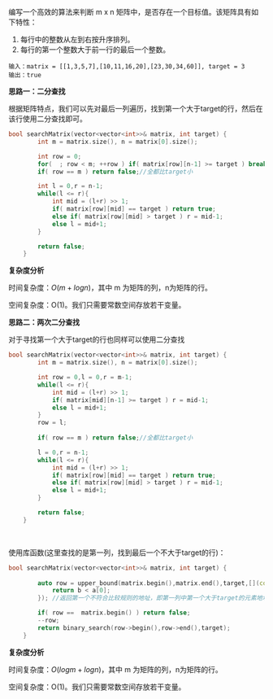 编写一个高效的算法来判断 m x n 矩阵中，是否存在一个目标值。该矩阵具有如下特性：

1. 每行中的整数从左到右按升序排列。
2. 每行的第一个整数大于前一行的最后一个整数。



```
输入：matrix = [[1,3,5,7],[10,11,16,20],[23,30,34,60]], target = 3
输出：true
```

<b>思路一：二分查找</b>

根据矩阵特点，我们可以先对最后一列遍历，找到第一个大于target的行，然后在该行使用二分查找即可。

```c++
bool searchMatrix(vector<vector<int>>& matrix, int target) {
        int m = matrix.size(), n = matrix[0].size();

        int row = 0;
        for(  ; row < m; ++row ) if( matrix[row][n-1] >= target ) break;
        if( row == m ) return false;//全都比target小

        int l = 0,r = n-1;
        while(l <= r){
            int mid = (l+r) >> 1;
            if( matrix[row][mid] == target ) return true;
            else if( matrix[row][mid] > target ) r = mid-1;
            else l = mid+1;
        }

        return false;
    }
```

**复杂度分析**

时间复杂度：$O(m+logn)$，其中 m 为矩阵的列，n为矩阵的行。

空间复杂度：O(1)。我们只需要常数空间存放若干变量。



<b>思路二：两次二分查找</b>

对于寻找第一个大于target的行也同样可以使用二分查找

```c++
bool searchMatrix(vector<vector<int>>& matrix, int target) {
        int m = matrix.size(), n = matrix[0].size();

        int row = 0,l = 0,r = m-1;
        while(l <= r){
            int mid = (l+r) >> 1;
            if( matrix[mid][n-1] >= target ) r = mid-1;
            else l = mid+1;
        }
        row = l;
        
        if( row == m ) return false;//全都比target小

        l = 0,r = n-1;
        while(l <= r){
            int mid = (l+r) >> 1;
            if( matrix[row][mid] == target ) return true;
            else if( matrix[row][mid] > target ) r = mid-1;
            else l = mid+1;
        }

        return false;
    }
```

<br>

使用库函数(这里查找的是第一列，找到最后一个不大于target的行)：

```c++
bool searchMatrix(vector<vector<int>>& matrix, int target) {
        
        auto row = upper_bound(matrix.begin(),matrix.end(),target,[](const int b,const vector<int>&a){
            return b < a[0]; 
        }); //返回第一个不符合比较规则的地址，即第一列中第一个大于target的元素地址

        if( row ==  matrix.begin() ) return false;
        --row;
        return binary_search(row->begin(),row->end(),target);
    }
```

<b>复杂度分析</b>

时间复杂度：$O(logm+logn)$，其中 m 为矩阵的列，n为矩阵的行。

空间复杂度：O(1)。我们只需要常数空间存放若干变量。